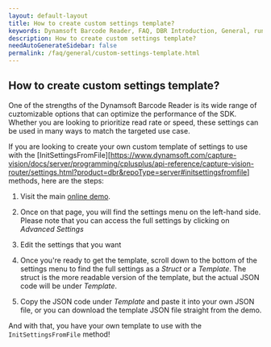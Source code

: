 ```yaml
---
layout: default-layout
title: How to create custom settings template?
keywords: Dynamsoft Barcode Reader, FAQ, DBR Introduction, General, runtime settings, template
description: How to create custom settings template?
needAutoGenerateSidebar: false
permalink: /faq/general/custom-settings-template.html
---
```


## How to create custom settings template?

One of the strengths of the Dynamsoft Barcode Reader is its wide range of cuztomizable options that can optimize the performance of the SDK. Whether you are looking to prioritize read rate or speed, these settings can be used in many ways to match the targeted use case.

If you are looking to create your own custom template of settings to use with the [InitSettingsFromFile][https://www.dynamsoft.com/capture-vision/docs/server/programming/cplusplus/api-reference/capture-vision-router/settings.html?product=dbr&repoType=server#initsettingsfromfile] methods, here are the steps:

1. Visit the main [online demo](https://demo.dynamsoft.com/barcode-reader/).

2. Once on that page, you will find the settings menu on the left-hand side. Please note that you can access the full settings by clicking on *Advanced Settings*

3. Edit the settings that you want

4. Once you're ready to get the template, scroll down to the bottom of the settings menu to find the full settings as a *Struct* or a *Template*. The struct is the more readable version of the template, but the actual JSON code will be under *Template*.

5. Copy the JSON code under *Template* and paste it into your own JSON file, or you can download the template JSON file straight from the demo.

And with that, you have your own template to use with the `InitSettingsFromFile` method! 